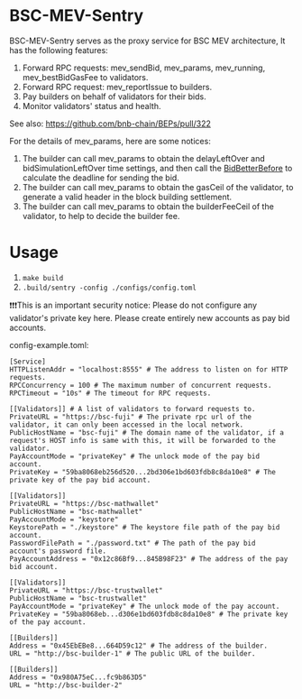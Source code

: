 # BSC-MEV-Sentry

BSC-MEV-Sentry serves as the proxy service for BSC MEV architecture, It has the following features:

1. Forward RPC requests: mev_sendBid, mev_params, mev_running, mev_bestBidGasFee to validators.
2. Forward RPC request: mev_reportIssue to builders.
3. Pay builders on behalf of validators for their bids.
4. Monitor validators' status and health.

See also: https://github.com/bnb-chain/BEPs/pull/322

For the details of mev_params, here are some notices:

1. The builder can call mev_params to obtain the delayLeftOver and bidSimulationLeftOver time settings, and then call
   the [BidBetterBefore](https://github.com/bnb-chain/bsc/blob/master/common/bidutil/bidutil.go) to calculate the
   deadline for sending the bid.
2. The builder can call mev_params to obtain the gasCeil of the validator, to generate a valid header in the block
   building settlement.
3. The builder can call mev_params to obtain the builderFeeCeil of the validator, to help to decide the builder fee.

# Usage

1. `make build`
2. `.build/sentry -config ./configs/config.toml`

❗❗❗This is an important security notice: Please do not configure any validator's private key here. 
Please create entirely new accounts as pay bid accounts.

config-example.toml:
```
[Service]
HTTPListenAddr = "localhost:8555" # The address to listen on for HTTP requests.
RPCConcurrency = 100 # The maximum number of concurrent requests.
RPCTimeout = "10s" # The timeout for RPC requests.

[[Validators]] # A list of validators to forward requests to.
PrivateURL = "https://bsc-fuji" # The private rpc url of the validator, it can only been accessed in the local network.
PublicHostName = "bsc-fuji" # The domain name of the validator, if a request's HOST info is same with this, it will be forwarded to the validator.
PayAccountMode = "privateKey" # The unlock mode of the pay bid account.
PrivateKey = "59ba8068eb256d520...2bd306e1bd603fdb8c8da10e8" # The private key of the pay bid account.

[[Validators]]
PrivateURL = "https://bsc-mathwallet"
PublicHostName = "bsc-mathwallet"
PayAccountMode = "keystore"
KeystorePath = "./keystore" # The keystore file path of the pay bid account.
PasswordFilePath = "./password.txt" # The path of the pay bid account's password file.
PayAccountAddress = "0x12c86Bf9...845B98F23" # The address of the pay bid account.

[[Validators]]
PrivateURL = "https://bsc-trustwallet"
PublicHostName = "bsc-trustwallet"
PayAccountMode = "privateKey" # The unlock mode of the pay account.
PrivateKey = "59ba8068eb...d306e1bd603fdb8c8da10e8" # The private key of the pay account.

[[Builders]]
Address = "0x45EbEBe8...664D59c12" # The address of the builder.
URL = "http://bsc-builder-1" # The public URL of the builder.

[[Builders]]
Address = "0x980A75eC...fc9b863D5"
URL = "http://bsc-builder-2"

```
